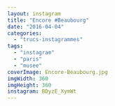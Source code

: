 ```yaml
---
layout: instagram
title: "Encore #Beaubourg"
date: "2016-04-04"
categories: 
  - "trucs-instagrammes"
tags: 
  - "instagram"
  - "paris"
  - "musee"
coverImage: Encore-Beaubourg.jpg
imgWidth: 360
imgHeight: 360
instagram: BDyzE_XymWt
---
```

